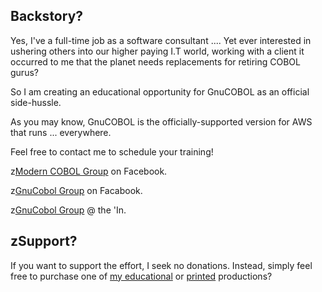 ## Backstory?
Yes, I've a full-time job as a software consultant .... Yet ever interested in ushering others into our higher paying I.T world, working with a client it occurred to me that the planet needs replacements for retiring COBOL gurus?

So I am creating an educational opportunity for GnuCOBOL as an official side-hussle.

As you may know, GnuCOBOL is the officially-supported version for AWS that runs ... everywhere.

Feel free to contact me to schedule your training!

z[Modern COBOL Group](https://www.facebook.com/profile.php?id=61553633952913) on Facebook.

z[GnuCobol Group](https://www.facebook.com/groups/gnucobol) on Facabook.

z[GnuCobol Group](https://www.linkedin.com/groups/12921968/) @ the 'In.

## zSupport?
If you want to support the effort, I seek no donations. Instead, simply feel free to purchase one of [my educational](https://www.udemy.com/user/randallnagy2/) or [printed](https://www.amazon.com/Randall-Nagy/e/B08ZJLH1VN?ref=sr_ntt_srch_lnk_1&qid=1660050704&sr=8-1) productions?


